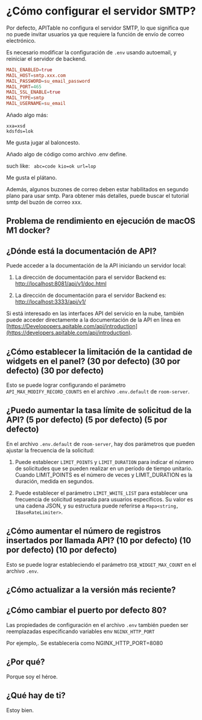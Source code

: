 # ¿Cómo configurar el servidor SMTP?

Por defecto, APITable no configura el servidor SMTP, lo que significa que no puede invitar usuarios ya que requiere la función de envío de correo electrónico.

Es necesario modificar la configuración de `.env` usando autoemail, y reiniciar el servidor de backend.

```conf
MAIL_ENABLED=true
MAIL_HOST=smtp.xxx.com
MAIL_PASSWORD=su_email_password
MAIL_PORT=465
MAIL_SSL_ENABLE=true
MAIL_TYPE=smtp
MAIL_USERNAME=su_email
```

Añado algo más:

```
xxa=xsd
kdsfds=lok
```

Me gusta jugar al baloncesto.

Añado algo de código como archivo .env define.

such like: `
abc=code
kio=ok
url=lop`

Me gusta el plátano.

Además, algunos buzones de correo deben estar habilitados en segundo plano para usar smtp. Para obtener más detalles, puede buscar el tutorial smtp del buzón de correo xxx.


## Problema de rendimiento en ejecución de macOS M1 docker?

## ¿Dónde está la documentación de API?

Puede acceder a la documentación de la API iniciando un servidor local:

1. La dirección de documentación para el servidor Backend es: <http://localhost:8081/api/v1/doc.html>

2. La dirección de documentación para el servidor Backend es: [http://localhost:3333/api/v1/](http://localhost:3333/nest/v1/docs)

Si está interesado en las interfaces API del servicio en la nube, también puede acceder directamente a la documentación de la API en línea en [https://Developopers.apitable.com/api/introduction](https://developers.apitable.com/api/introduction).

## ¿Cómo establecer la limitación de la cantidad de widgets en el panel? (30 por defecto) (30 por defecto) (30 por defecto)

Esto se puede lograr configurando el parámetro `API_MAX_MODIFY_RECORD_COUNTS` en el archivo `.env.default` de `room-server`.

## ¿Puedo aumentar la tasa límite de solicitud de la API? (5 por defecto) (5 por defecto) (5 por defecto)

En el archivo `.env.default` de `room-server`, hay dos parámetros que pueden ajustar la frecuencia de la solicitud:

1. Puede establecer `LIMIT_POINTS` y `LIMIT_DURATION` para indicar el número de solicitudes que se pueden realizar en un período de tiempo unitario. Cuando LIMIT_POINTS es el número de veces y LIMIT_DURATION es la duración, medida en segundos.

2. Puede establecer el parámetro `LIMIT_WHITE_LIST` para establecer una frecuencia de solicitud separada para usuarios específicos. Su valor es una cadena JSON, y su estructura puede referirse a `Mapa<string, IBaseRateLimiter>`.

## ¿Cómo aumentar el número de registros insertados por llamada API? (10 por defecto) (10 por defecto) (10 por defecto)

Esto se puede lograr estableciendo el parámetro `DSB_WIDGET_MAX_COUNT` en el archivo `.env`.


## ¿Cómo actualizar a la versión más reciente?


## ¿Cómo cambiar el puerto por defecto 80?

Las propiedades de configuración en el archivo `.env` también pueden ser reemplazadas especificando variables env `NGINX_HTTP_PORT`

Por ejemplo,. Se establecería como NGINX_HTTP_PORT=8080

## ¿Por qué?

Porque soy el héroe.

## ¿Qué hay de ti?

Estoy bien.
